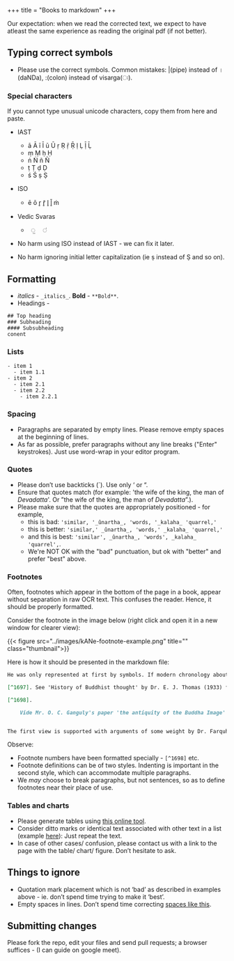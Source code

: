 +++
title = "Books to markdown"
+++

Our expectation: when we read the corrected text, we expect to have atleast the same experience as reading the original pdf (if not better).

## Typing correct symbols
- Please use the correct symbols. Common mistakes: |(pipe) instead of ।(daNDa), :(colon) instead of visarga(ः).

### Special characters
If you cannot type unusual unicode characters, copy them from here and paste.

- IAST
  - ā Ā ī Ī ū Ū ṛ Ṛ ṝ Ṝ ḷ	Ḷ ḹ	Ḹ 
  - ṃ Ṃ ḥ Ḥ  
  - ṅ  Ṅ ñ Ñ 
  - ṭ Ṭ ḍ Ḍ
  - ś Ś ṣ Ṣ
- ISO 
  - ē ō r̥ r̥̄ l̥ l̥̄ ṁ
- Vedic Svaras
  - `  ॒   ॑ `

- No harm using ISO instead of IAST - we can fix it later.
- No harm ignoring initial letter capitalization (ie ṣ instead of Ṣ and so on).

## Formatting
- _italics_ - `_italics_`. **Bold** - `**Bold**`.
- Headings -
```
## Top heading
### Subheading
#### Subsubheading 
conent
```

### Lists
```
- item 1
  - item 1.1
- item 2
  - item 2.1
  - item 2.2
    - item 2.2.1
```

### Spacing
- Paragraphs are separated by empty lines. Please remove empty spaces at the beginning of lines.
- As far as possible, prefer paragraphs without any line breaks ("Enter" keystrokes). Just use word-wrap in your editor program.


### Quotes
- Please don’t use backticks (`). Use only ‘ or “.
- Ensure that quotes match (for example: 'the wife of the king, the man of _Devadatta_'. Or ”the wife of the king, the man of _Devadatta_”.). 
- Please make sure that the quotes are appropriately positioned - for example, 
  - this is bad: `'similar, '_ûnartha_, 'words, '_kalaha_ 'quarrel,'`
  - this is better: `'similar,' _ûnartha_, 'words,' _kalaha_ 'quarrel,'`
  - and this is best: `'similar', _ûnartha_, 'words', _kalaha_ 'quarrel',`. 
  - We're NOT OK with the "bad" punctuation, but ok with "better" and prefer "best" above.

### Footnotes
Often, footnotes which appear in the bottom of the page in a book, appear without separation in raw OCR text. This confuses the reader. Hence, it should be properly formatted.

Consider the footnote in the image below (right click and open it in a new window for clearer view):

{{< figure src="../images/kANe-footnote-example.png" title="" class="thumbnail">}}

Here is how it should be presented in the markdown file:

```markdown
He was only represented at first by symbols. If modern chronology about Buddha's ministry is to be followed [^1697] (he was born about 563 B. C. and died about 483 B, C.), it is almost impossible to hold that images of gods originally came to be made in imitation of images or statues of Buddha, since, as we saw above, temples and images of gods had already become widespread throughout India in the 4th or 5th century B. C. [^1688]. 

[^1697]. See 'History of Buddhist thought' by Dr. E. J. Thomas (1933) for these dates.

[^1698].

    Vide Mr. O. C. Ganguly's paper 'the antiquity of the Buddha Image' in Ostasiatische Zeitschrift Noue Folge XIV, Heft 2/3, whore he adduces very weighty grounds for holding that the beginning of the cult of the worship of the imago of Buddha lies somewhere between 150 B. C. to 50 B. C.


The first view is supported with arguments of some weight by Dr. Farquhar in J. R. A. S. for 1928 pp. 15-23. ...

```

Observe:

- Footnote numbers have been formatted specially - `[^1698]` etc.
- Footnote definitions can be of two styles. Indenting is important in the second style, which can accommodate multiple paragraphs.
- We _may_ choose to break paragraphs, but not sentences, so as to define footnotes near their place of use.

### Tables and charts
- Please generate tables using [this online tool](https://www.tablesgenerator.com/markdown_tables).
- Consider ditto marks or identical text associated with other text in a list (example [here](https://archive.org/details/ashtadhyayi/ashtadhyayi2?view=theater#page/n31/mode/1up)): Just repeat the text.
- In case of other cases/ confusion, please contact us with a link to the page with the table/ chart/ figure. Don’t hesitate to ask.

## Things to ignore
- Quotation mark placement which is not ‘bad’ as described in examples above - ie. don’t spend time trying to make it ‘best’.
- Empty spaces in lines. Don’t spend time correcting [spaces like this](https://i.imgur.com/On0RioK.png). 


## Submitting changes
Please fork the repo, edit your files and send pull requests; a browser suffices - (I can guide on google meet).
